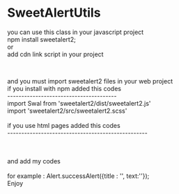 # SweetAlertUtils<br/>
you can use this class in your javascript project <br/>
npm install sweetalert2;<br/>
or <br/>
add cdn link script in your project<br/>
<script src="//cdn.jsdelivr.net/npm/sweetalert2@11"></script><br/>
and you must import sweetalert2 files in your web project<br/>
if you install with npm added this codes<br/>
---------------------------------------<br/>
import Swal from 'sweetalert2/dist/sweetalert2.js'<br/>
import 'sweetalert2/src/sweetalert2.scss'<br/>
<br/>
if you use html pages added this codes<br/>
--------------------------------------------------<br/>
<script src="your-directory/sweetalert2.min.js"></script><br/>
<link rel="stylesheet" href="your-directory/sweetalert2.min.css"><br/>
 and add my codes<br/><br/>
 for example : Alert.successAlert({title : '', text:''});<br/>
 Enjoy<br/>
 

